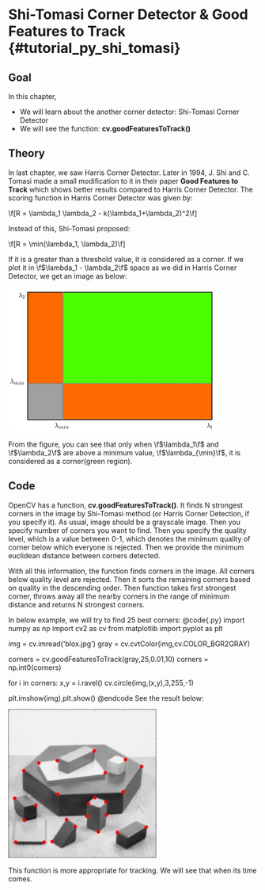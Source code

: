 Shi-Tomasi Corner Detector & Good Features to Track {#tutorial_py_shi_tomasi}
===================================================

Goal
----

In this chapter,

-   We will learn about the another corner detector: Shi-Tomasi Corner Detector
-   We will see the function: **cv.goodFeaturesToTrack()**

Theory
------

In last chapter, we saw Harris Corner Detector. Later in 1994, J. Shi and C. Tomasi made a small
modification to it in their paper **Good Features to Track** which shows better results compared to
Harris Corner Detector. The scoring function in Harris Corner Detector was given by:

\f[R = \lambda_1 \lambda_2 - k(\lambda_1+\lambda_2)^2\f]

Instead of this, Shi-Tomasi proposed:

\f[R = \min(\lambda_1, \lambda_2)\f]

If it is a greater than a threshold value, it is considered as a corner. If we plot it in
\f$\lambda_1 - \lambda_2\f$ space as we did in Harris Corner Detector, we get an image as below:

![image](images/shitomasi_space.png)

From the figure, you can see that only when \f$\lambda_1\f$ and \f$\lambda_2\f$ are above a minimum value,
\f$\lambda_{\min}\f$, it is considered as a corner(green region).

Code
----

OpenCV has a function, **cv.goodFeaturesToTrack()**. It finds N strongest corners in the image by
Shi-Tomasi method (or Harris Corner Detection, if you specify it). As usual, image should be a
grayscale image. Then you specify number of corners you want to find. Then you specify the quality
level, which is a value between 0-1, which denotes the minimum quality of corner below which
everyone is rejected. Then we provide the minimum euclidean distance between corners detected.

With all this information, the function finds corners in the image. All corners below quality
level are rejected. Then it sorts the remaining corners based on quality in the descending order.
Then function takes first strongest corner, throws away all the nearby corners in the range of
minimum distance and returns N strongest corners.

In below example, we will try to find 25 best corners:
@code{.py}
import numpy as np
import cv2 as cv
from matplotlib import pyplot as plt

img = cv.imread('blox.jpg')
gray = cv.cvtColor(img,cv.COLOR_BGR2GRAY)

corners = cv.goodFeaturesToTrack(gray,25,0.01,10)
corners = np.int0(corners)

for i in corners:
    x,y = i.ravel()
    cv.circle(img,(x,y),3,255,-1)

plt.imshow(img),plt.show()
@endcode
See the result below:

![image](images/shitomasi_block1.jpg)

This function is more appropriate for tracking. We will see that when its time comes.
